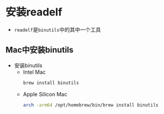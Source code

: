 # 安装readelf

* `readelf`是`binutils`中的其中一个工具

## Mac中安装binutils

* 安装binutils
  * Intel Mac
    ```bash
    brew install binutils
    ```
  * Apple Silicon Mac
    ```bash
    arch -arm64 /opt/homebrew/bin/brew install binutils
    ```
